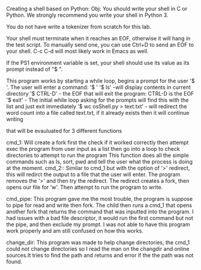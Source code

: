Creating a shell based on Python:
Obj:
You should write your shell in C or Python. We strongly recommend you write your shell in Python 3.

You do not have write a tokenizer from scratch for this lab. 

Your shell must terminate when it reaches an EOF, otherwise it will hang in the test script. To manually send one, you can use Ctrl+D to send an EOF to your shell. C-c C-d will most likely work in Emacs as well.

If the PS1 environment variable is set, your shell should use its value as its prompt instead of "$ ".



This program works by starting a while loop, begins a prompt for the user '$ '.
The user will enter a command:
'$ '
'$ ls' -will display contents in current directory
'$ CTRL-D' - the EOF that will exit the program: CTRL-D is the EOF
'$ exit' - The initial while loop asking for the prompts will find this with the list and just exit immediately
'$ wc osShell.py > text.txt' - will redirect the word count into a file called text.txt, if it already exists then it will continue writing

that will be evauluated for 3 different functions

cmd_1:
	Will create a fork first the check if it worked correctly then attempt exec the program
	from user input as a list then go into a loop to check directories to attempt to run the program
	This function does all the simple commands such as ls, sort, pwd and tell the user what the process is doing at the moment.
cmd_2::
	Similar to cmd_1 but with the option of '>' redirect, this will redirct the output to a file that the user will enter. The program removes the '>' and then try the redirect.
	The redirect creates a fork, then opens our file for 'w'. Then attempt to run the program to write.

cmd_pipe:
	This program gave me the most trouble, the program is suppose to pipe for read and write then fork. The child then runs a cmd_1 that opens another fork that returns the command that was inputted into the program. I had issues with a bad file descriptor, it would run the first command but not the pipe, and then exclude my prompt. I was not able to have this program work properly and am still confused on how this works.

change_dir:
	This program was made to help change directories, the cmd_1 could not change directories so I read the man on the changdir and online sources.It tries to find the path and returns and error if the the path was not found.